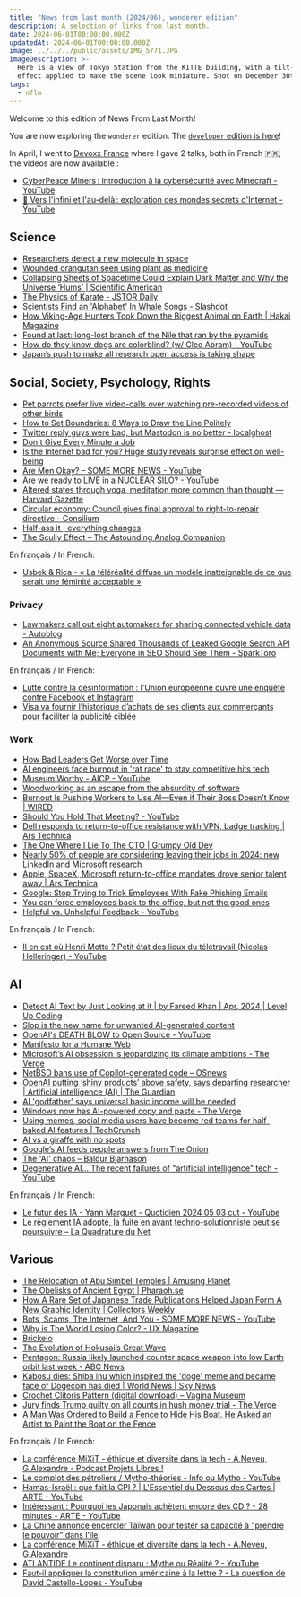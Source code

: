 ```yaml
---
title: "News from last month (2024/06), wonderer edition"
description: A selection of links from last month.
date: 2024-06-01T00:00:00.000Z
updatedAt: 2024-06-01T00:00:00.000Z
image: ../../../public/assets/IMG_5771.JPG
imageDescription: >-
  Here is a view of Tokyo Station from the KITTE building, with a tilt-shift
  effect applied to make the scene look miniature. Shot on December 30th, 2020.
tags:
  - nflm
---
```


Welcome to this edition of News From Last Month!

You are now exploring the `wonderer` edition. The [`developer` edition is here](/news-from-last-month-202406-developer-edition)!

In April, I went to [Devoxx France](https://www.devoxx.fr/) where I gave 2 talks, both in French 🇫🇷; the videos are now available :

- [CyberPeace Miners : introduction à la cybersécurité avec Minecraft - YouTube](https://www.youtube.com/watch?v=x0iqj2e6og8) <!-- TAGS: 202405,top -->
- [🚀 Vers l'infini et l'au-delà : exploration des mondes secrets d'Internet - YouTube](https://www.youtube.com/watch?v=wg_Zv-T1FGw) <!-- TAGS: 202405,top -->

## Science

- [Researchers detect a new molecule in space](https://phys.org/news/2024-04-molecule-space.html) <!-- TAGS: 202405,science -->
- [Wounded orangutan seen using plant as medicine](https://www.bbc.com/news/science-environment-68942123) <!-- TAGS: 202405,science -->
- [Collapsing Sheets of Spacetime Could Explain Dark Matter and Why the Universe ‘Hums’ | Scientific American](https://www.scientificamerican.com/article/collapsing-sheets-of-spacetime-could-explain-dark-matter-and-why-the/) <!-- TAGS: 202405,science -->
- [The Physics of Karate - JSTOR Daily](https://daily.jstor.org/the-physics-of-karate/) <!-- TAGS: 202405,science -->
- [Scientists Find an 'Alphabet' In Whale Songs - Slashdot](https://science.slashdot.org/story/24/05/09/0031231/scientists-find-an-alphabet-in-whale-songs) <!-- TAGS: 202405,science -->
- [How Viking-Age Hunters Took Down the Biggest Animal on Earth | Hakai Magazine](https://hakaimagazine.com/features/how-viking-age-hunters-took-down-the-biggest-animal-on-earth/) <!-- TAGS: 202405,science -->
- [Found at last: long-lost branch of the Nile that ran by the pyramids](https://www.nature.com/articles/d41586-024-01449-y) <!-- TAGS: 202405,science -->
- [How do they know dogs are colorblind? (w/ Cleo Abram) - YouTube](https://www.youtube.com/watch?v=EJXG-5mZfJM&si=08NS6nHUHTNFOTip) <!-- TAGS: 202405,science -->
- [Japan’s push to make all research open access is taking shape](https://www.nature.com/articles/d41586-024-01493-8) <!-- TAGS: 202405,science -->

## Social, Society, Psychology, Rights

- [Pet parrots prefer live video-calls over watching pre-recorded videos of other birds](https://phys.org/news/2024-05-pet-parrots-video-pre-videos.html) <!-- TAGS: 202405,social -->
- [How to Set Boundaries: 8 Ways to Draw the Line Politely](https://www.scienceofpeople.com/how-to-set-boundaries/) <!-- TAGS: 202405,social -->
- [Twitter reply guys were bad, but Mastodon is no better - localghost](https://localghost.dev/blog/twitter-reply-guys-were-bad-but-mastodon-is-no-better/) <!-- TAGS: 202405,social -->
- [Don't Give Every Minute a Job](https://www.fractals.fyi/blog/dont-give-every-minute-a-job/?utm_source=cassidoo&utm_medium=email&utm_campaign=an-honest-man-is-always-a-child-socrates) <!-- TAGS: 202405,social -->
- [Is the Internet bad for you? Huge study reveals surprise effect on well-being](https://www.nature.com/articles/d41586-024-01410-z) <!-- TAGS: 202405,social -->
- [Are Men Okay? – SOME MORE NEWS - YouTube](https://www.youtube.com/watch?v=GHkhTIEe254) <!-- TAGS: 202405,social -->
- [Are we ready to LIVE in a NUCLEAR SILO? - YouTube](https://www.youtube.com/watch?v=JlWCIY6gNIw) <!-- TAGS: 202405,social -->
- [Altered states through yoga, meditation more common than thought — Harvard Gazette](https://news.harvard.edu/gazette/story/2024/05/altered-states-through-yoga-meditation-more-common-than-thought/) <!-- TAGS: 202405,social -->
- [Circular economy: Council gives final approval to right-to-repair directive - Consilium](https://www.consilium.europa.eu/en/press/press-releases/2024/05/30/circular-economy-council-gives-final-approval-to-right-to-repair-directive/) <!-- TAGS: 202405,social -->
- [Half-ass it | everything changes](https://everythingchanges.us/blog/half-ass-it/) <!-- TAGS: 202405,social -->
- [The Scully Effect – The Astounding Analog Companion](https://theastoundinganalogcompanion.com/2018/08/21/the-scully-effect/) <!-- TAGS: 202405,social -->

En français / In French:

- [Usbek & Rica - « La téléréalité diffuse un modèle inatteignable de ce que serait une féminité acceptable »](https://usbeketrica.com/fr/article/la-telerealite-diffuse-un-modele-inatteignable-de-ce-que-serait-une-feminite-acceptable) <!-- TAGS: 202405,fr,social -->

### Privacy

- [Lawmakers call out eight automakers for sharing connected vehicle data - Autoblog](https://www.autoblog.com/2024/05/15/lawmakers-call-out-eight-automakers-for-sharing-connected-vehicle-data/) <!-- TAGS: 202405,privacy -->
- [An Anonymous Source Shared Thousands of Leaked Google Search API Documents with Me; Everyone in SEO Should See Them - SparkToro](https://sparktoro.com/blog/an-anonymous-source-shared-thousands-of-leaked-google-search-api-documents-with-me-everyone-in-seo-should-see-them/) <!-- TAGS: 202405,privacy -->

En français / In French:

- [Lutte contre la désinformation : l'Union européenne ouvre une enquête contre Facebook et Instagram](https://www.francetvinfo.fr/internet/reseaux-sociaux/facebook/desinformation-l-union-europeenne-ouvre-une-enquete-contre-facebook-et-instagram_6517280.html) <!-- TAGS: 202405,fr,privacy -->
- [Visa va fournir l’historique d’achats de ses clients aux commerçants pour faciliter la publicité ciblée](https://siecledigital.fr/2024/05/17/visa-va-fournir-lhistorique-dachats-de-ses-clients-aux-commercants-pour-faciliter-la-publicite-ciblee/) <!-- TAGS: 202405,fr,privacy -->

### Work

- [How Bad Leaders Get Worse over Time](https://hbr.org/podcast/2024/04/how-bad-leaders-get-worse-over-time) <!-- TAGS: 202405,work -->
- [AI engineers face burnout in 'rat race' to stay competitive hits tech](https://www.cnbc.com/2024/05/03/ai-engineers-face-burnout-as-rat-race-to-stay-competitive-hits-tech.html) <!-- TAGS: 202405,work -->
- [Museum Worthy - AICP - YouTube](https://www.youtube.com/watch?app=desktop&feature=shared&v=vjvgUdyiklE) <!-- TAGS: 202405,work -->
- [Woodworking as an escape from the absurdity of software](https://alinpanaitiu.com/blog/woodworking-escape-from-software-absurdity/) <!-- TAGS: 202405,work -->
- [Burnout Is Pushing Workers to Use AI—Even if Their Boss Doesn’t Know | WIRED](https://www.wired.com/story/ai-workers-burnout-microsoft-linkedin/) <!-- TAGS: 202405,work -->
- [Should You Hold That Meeting? - YouTube](https://www.youtube.com/watch?v=WDMi9L-g6Y0) <!-- TAGS: 202405,work -->
- [Dell responds to return-to-office resistance with VPN, badge tracking | Ars Technica](https://arstechnica.com/information-technology/2024/05/dell-to-monitor-worker-vpn-use-badge-swipes-to-enforce-office-policy/) <!-- TAGS: 202405,work -->
- [The One Where I Lie To The CTO | Grumpy Old Dev](https://grumpyolddev.com/post/the-one-where-i-lie-to-the-cto/) <!-- TAGS: 202405,work -->
- [Nearly 50% of people are considering leaving their jobs in 2024: new LinkedIn and Microsoft research](https://www.cnbc.com/2024/05/08/nearly-50percent-of-people-are-considering-leaving-their-jobs-in-2024.html) <!-- TAGS: 202405,work -->
- [Apple, SpaceX, Microsoft return-to-office mandates drove senior talent away | Ars Technica](https://arstechnica.com/information-technology/2024/05/rto-mandates-led-to-pronounced-exodus-of-senior-workers-at-top-tech-firms/) <!-- TAGS: 202405,work -->
- [Google: Stop Trying to Trick Employees With Fake Phishing Emails](https://uk.pcmag.com/security/152453/google-stop-trying-to-trick-employees-with-fake-phishing-emails) <!-- TAGS: 202405,work -->
- [You can force employees back to the office, but not the good ones](https://www.rte.ie/brainstorm/2024/0521/1450272-return-to-office-mandates-employees-work-from-home/) <!-- TAGS: 202405,work -->
- [Helpful vs. Unhelpful Feedback - YouTube](https://www.youtube.com/watch?v=LXbPgwpIUck) <!-- TAGS: 202405,work -->

En français / In French:

- [Il en est où Henri Motte ? Petit état des lieux du télétravail (Nicolas Helleringer) - YouTube](https://www.youtube.com/watch?v=js14r11eglI) <!-- TAGS: 202405,fr,work -->

## AI

- [Detect AI Text by Just Looking at it | by Fareed Khan | Apr, 2024 | Level Up Coding](https://levelup.gitconnected.com/detect-ai-text-by-just-looking-at-it-24604008027c) <!-- TAGS: 202405,ai -->
- [Slop is the new name for unwanted AI-generated content](https://simonwillison.net/2024/May/8/slop/) <!-- TAGS: 202405,ai -->
- [OpenAI's DEATH BLOW to Open Source - YouTube](https://www.youtube.com/watch?v=-rfXsh3uj8U) <!-- TAGS: 202405,ai -->
- [Manifesto for a Humane Web](https://humanewebmanifesto.com/) <!-- TAGS: 202405,ai,dev,web -->
- [Microsoft’s AI obsession is jeopardizing its climate ambitions - The Verge](https://www.theverge.com/2024/5/15/24157496/microsoft-ai-carbon-footprint-greenhouse-gas-emissions-grow-climate-pledge) <!-- TAGS: 202405,ai -->
- [NetBSD bans use of Copilot-generated code – OSnews](https://www.osnews.com/story/139698/netbsd-bans-use-of-copilot-generated-code/) <!-- TAGS: 202405,ai -->
- [OpenAI putting ‘shiny products’ above safety, says departing researcher | Artificial intelligence (AI) | The Guardian](https://www.theguardian.com/technology/article/2024/may/18/openai-putting-shiny-products-above-safety-says-departing-researcher) <!-- TAGS: 202405,ai -->
- [AI 'godfather' says universal basic income will be needed](https://www.bbc.com/news/articles/cnd607ekl99o) <!-- TAGS: 202405,ai -->
- [Windows now has AI-powered copy and paste - The Verge](https://www.theverge.com/2024/5/21/24161778/windows-powertoys-advanced-ai-copy-paste) <!-- TAGS: 202405,ai -->
- [Using memes, social media users have become red teams for half-baked AI features | TechCrunch](https://techcrunch.com/2024/05/23/using-memes-social-media-users-have-become-red-teams-for-half-baked-ai-features/) <!-- TAGS: 202405,ai -->
- [AI vs a giraffe with no spots](https://www.aiweirdness.com/ai-vs-a-giraffe-with-no-spots/) <!-- TAGS: 202405,ai -->
- [Google’s AI feeds people answers from The Onion](https://www.avclub.com/google-s-ai-feeds-answers-from-the-onion-1851500362) <!-- TAGS: 202405,ai -->
- [The 'AI' chaos – Baldur Bjarnason](https://www.baldurbjarnason.com/2024/ai-chaos/) <!-- TAGS: 202405,ai -->
- [Degenerative AI… The recent failures of "artificial intelligence" tech - YouTube](https://www.youtube.com/watch?v=krixaEhLnlA) <!-- TAGS: 202405,ai -->

En français / In French:

- [Le futur des IA - Yann Marguet - Quotidien 2024 05 03 cut - YouTube](https://www.youtube.com/watch?v=6CP4_vhDPSM) <!-- TAGS: 202405,ai,fr -->
- [Le règlement IA adopté, la fuite en avant techno-solutionniste peut se poursuivre – La Quadrature du Net](https://www.laquadrature.net/2024/05/22/le-reglement-ia-adopte-la-fuite-en-avant-techno-solutionniste-peut-se-poursuivre/) <!-- TAGS: 202405,ai,fr -->

## Various

- [The Relocation of Abu Simbel Temples | Amusing Planet](https://www.amusingplanet.com/2020/07/the-relocation-of-abu-simbel-temples.html?m=1) <!-- TAGS: 202405,various -->
- [The Obelisks of Ancient Egypt | Pharaoh.se](https://pharaoh.se/ancient-egypt/obelisks/) <!-- TAGS: 202405,various -->
- [How A Rare Set of Japanese Trade Publications Helped Japan Form A New Graphic Identity | Collectors Weekly](https://www.collectorsweekly.com/articles/how-a-rare-set-of-japanese-trade-publications-helped-japan-form-a-new-graphic-identity/) <!-- TAGS: 202405,various -->
- [Bots, Scams, The Internet, And You - SOME MORE NEWS - YouTube](https://www.youtube.com/watch?v=P4Z3UXLZMDo&si=HCn4fNvfrDuiqjvM) <!-- TAGS: 202405,various -->
- [Why is The World Losing Color? - UX Magazine](https://uxmag.com/articles/why-is-the-world-losing-color) <!-- TAGS: 202405,various -->
- [Brickelo](https://brickelo.com/) <!-- TAGS: 202405,various -->
- [The Evolution of Hokusai’s Great Wave](https://kottke.org/24/05/the-evolution-of-hokusais-great-wave) <!-- TAGS: 202405,various -->
- [Pentagon: Russia likely launched counter space weapon into low Earth orbit last week - ABC News](https://abcnews.go.com/International/pentagon-russia-likely-launched-counter-space-weapon-low-earth-orbit/story?id=110448171) <!-- TAGS: 202405,various -->
- [Kabosu dies: Shiba inu which inspired the 'doge' meme and became face of Dogecoin has died | World News | Sky News](https://news.sky.com/story/kabosu-dies-shiba-inu-which-inspired-the-doge-meme-and-became-face-of-dogecoin-has-died-12895009) <!-- TAGS: 202405,various -->
- [Crochet Clitoris Pattern (digital download) – Vagina Museum](https://vaginamuseumshop.co.uk/collections/crafts/products/crochet-clitoris-pattern) <!-- TAGS: 202405,various -->
- [Jury finds Trump guilty on all counts in hush money trial - The Verge](https://www.theverge.com/2024/5/30/24155829/donald-trump-verdict-new-york-hush-money-trial-stormy-daniels) <!-- TAGS: 202405,various -->
- [A Man Was Ordered to Build a Fence to Hide His Boat. He Asked an Artist to Paint the Boat on the Fence](https://news.artnet.com/art-world/fence-boat-painting-artist-hanif-panni-2487875) <!-- TAGS: 202405,various -->

En français / In French:

- [La conférence MiXiT - éthique et diversité dans la tech - A.Neveu, G.Alexandre - Podcast Projets Libres !](https://www.projets-libres.org/la-conference-mixit-ethique-et-diversite-dans-la-tech-a-neveu-g-alexandre/) <!-- TAGS: 202405,fr,various -->
- [Le complot des pétroliers / Mytho-théories - Info ou Mytho - YouTube](https://www.youtube.com/watch?v=Y8VkIT0w0LQ) <!-- TAGS: 202405,fr,various -->
- [Hamas-Israël : que fait la CPI ? | L'Essentiel du Dessous des Cartes | ARTE - YouTube](https://www.youtube.com/watch?v=IJi_ivgaT_s) <!-- TAGS: 202405,fr,various -->
- [Intéressant : Pourquoi les Japonais achètent encore des CD ? - 28 minutes - ARTE - YouTube](https://www.youtube.com/watch?v=qnFqL3ibiIA) <!-- TAGS: 202405,fr,various -->
- [La Chine annonce encercler Taïwan pour tester sa capacité à "prendre le pouvoir" dans l'île](https://www.francetvinfo.fr/monde/chine/la-chine-annonce-encercler-taiwan-pour-tester-sa-capacite-a-prendre-le-pouvoir-dans-l-ile_6562862.html) <!-- TAGS: 202405,fr,various -->
- [La conférence MiXiT - éthique et diversité dans la tech - A.Neveu, G.Alexandre](https://podcast.projets-libres.org/@projetslibres/episodes/la-conference-mixit-ethique-et-diversite-dans-la-tech-aneveu-galexandre) <!-- TAGS: 202405,fr,various -->
- [ATLANTIDE Le continent disparu : Mythe ou Réalité ? - YouTube](https://www.youtube.com/watch?v=5dv0qEHYvPM) <!-- TAGS: 202405,fr,various -->
- [Faut-il appliquer la constitution américaine à la lettre ? - La question de David Castello-Lopes - YouTube](https://www.youtube.com/watch?v=q109p7EoMzI) <!-- TAGS: 202405,fr,various -->
